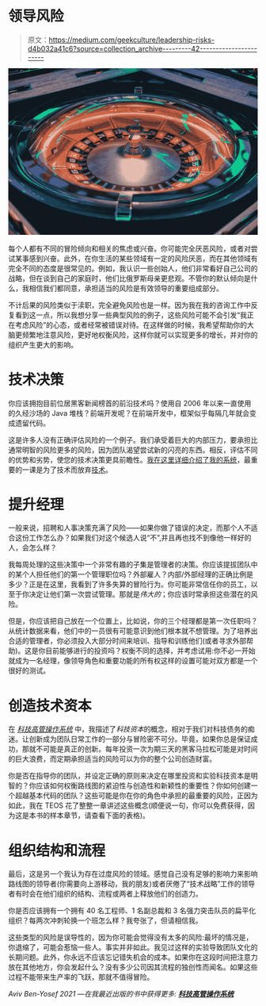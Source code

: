# 领导风险

> 原文：<https://medium.com/geekculture/leadership-risks-d4b032a41c6?source=collection_archive---------42----------------------->

![](img/c664760b756ce015731bb24b68d0c0ac.png)

每个人都有不同的冒险倾向和相关的焦虑或兴奋。你可能完全厌恶风险，或者对尝试某事感到兴奋。此外，在你生活的某些领域有一定的风险厌恶，而在其他领域有完全不同的态度是很常见的。例如，我认识一些创始人，他们非常看好自己公司的战略，但在谈到自己的家庭时，他们比俄罗斯母亲更悲观。不管你的默认倾向是什么，我相信我们都同意，承担适当的风险是有效领导的重要组成部分。

不计后果的风险类似于渎职，完全避免风险也是一样。因为我在我的咨询工作中反复看到这一点，所以我想分享一些典型风险的例子，这些风险可能不会引发“我正在考虑风险”的心态，或者经常被错误对待。在这样做的时候，我希望帮助你的大脑更频繁地注意风险，更好地权衡风险，这样你就可以实现更多的增长，并对你的组织产生更大的影响。

# 技术决策

你应该拥抱目前位居黑客新闻榜首的前沿技术吗？使用自 2006 年以来一直使用的久经沙场的 Java 堆栈？前端开发呢？在前端开发中，框架似乎每隔几年就会变成遗留代码。

这是许多人没有正确评估风险的一个例子。我们承受着巨大的内部压力，要承担比通常明智的风险更多的风险，因为团队渴望尝试新的闪亮的东西。相反，评估不同的优势和劣势，使您的技术决策更具前瞻性。[我在这里详细介绍了我的系统](https://avivbenyosef.com/my-system-for-choosing-tech/)，最重要的一课是为了技术而放弃[技术](https://avivbenyosef.com/ego-check-tech-for-techs-sake/)。

# 提升经理

一般来说，招聘和人事决策充满了风险——如果你做了错误的决定，而那个人不适合这份工作怎么办？如果我们对这个候选人说“不”,并且再也找不到像他一样好的人，会怎么样？

我每周处理的这些决策中一个非常有趣的子集是管理者的决策。你应该提拔团队中的某个人担任他们的第一个管理职位吗？外部雇人？内部/外部经理的正确比例是多少？正是在这里，我看到了许多失算的冒险行为。你可能非常信任你的员工，以至于你决定让他们第一次尝试管理。那就是*伟大的*；你应该时常承担这些潜在的风险。

但是，你应该把自己放在一个位置上，比如说，你的三个经理都是第一次任职吗？从统计数据来看，他们中的一员很有可能意识到他们根本就不想管理。为了培养出合适的管理者，你必须投入大部分时间来培训、指导和训练他们(或者寻求外部帮助)。这是你目前能够进行的投资吗？权衡不同的选择，并考虑试用:你不必一开始就成为一名经理，像领导角色和重要功能的所有权这样的设置可能对双方都是一个很好的测试。

# 创造技术资本

在 [*科技高管操作系统*](https://techexecutiveoperatingsystem.com) 中，我描述了*科技资本*的概念，相对于我们对科技债务的痴迷。让创新成为团队日常工作的一部分与冒险密不可分。毕竟，如果你总是保证成功，那就不可能是真正的创新。每年投资一次为期三天的黑客马拉松可能是对时间的巨大浪费，而定期承担适当的风险可以为你的整个公司创造财富。

你是否在指导你的团队，并设定正确的原则来决定在哪里投资和实验科技资本是明智的？你应该如何权衡路线图的紧迫性与创造性和新颖性的重要性？你如何创建一个超越基本代码的团队？这些可能是你在你的角色中承担的最重要的风险，正因为如此，我在 TEOS 花了整整一章讲述这些概念(顺便说一句，你可以免费获得，因为这是本书的样本章节，请查看下面的表格)。

# 组织结构和流程

最后，这是另一个我认为存在过度风险的领域。感觉自己没有足够的影响力来影响路线图的领导者(你需要向上游移动，我的朋友)或者厌倦了“技术战略”工作的领导者有时会在他们组织的结构、流程或两者上释放他们的创造力。

你是否应该拥有一个拥有 40 名工程师、1 名副总裁和 3 名强力突击队员的扁平化组织？每两次冲刺轮换一个班怎么样？我夸张了，但请相信我。

这些类型的风险是误导性的，因为你可能会觉得没有太多的风险:最坏的情况是，你退缩了，可能会惹恼一些人。事实并非如此。我见过这样的实验导致团队文化的长期问题。此外，你永远不应该忘记错失机会的成本。如果你在这段时间把注意力放在其他地方，你会发起什么？没有多少公司因其流程的独创性而闻名。如果这些过程不能带来生产率的飞跃，那就不值得冒险。

*Aviv Ben-Yosef 2021 —在我最近出版的书中获得更多:* [***科技高管操作系统***](https://techexecutiveoperatingsystem.com/)